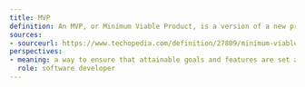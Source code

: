 ```yaml
---
title: MVP
definition: An MVP, or Minimum Viable Product, is a version of a new product that has just enough features to be shipped to customers. This version is then furthur developed based on the feedback from these initial users. 
sources:
- sourceurl: https://www.techopedia.com/definition/27809/minimum-viable-product-mvp
perspectives:
- meaning: a way to ensure that attainable goals and features are set at the beginning of the development phase of a new product. This allows one to ship and get feedback of a new product quickly and efficiently
  role: software developer
---
```

